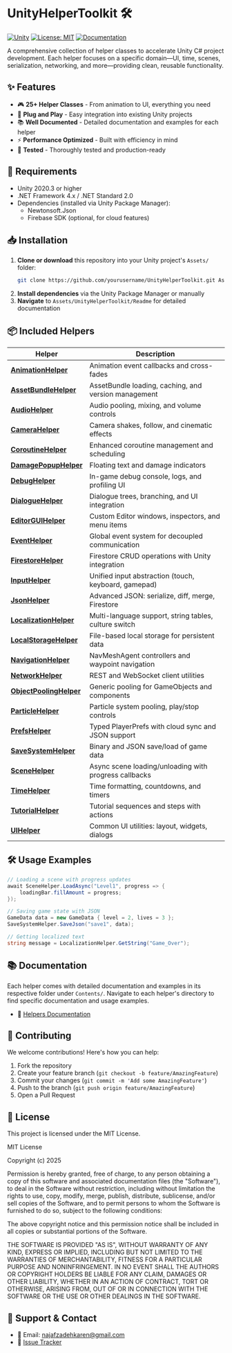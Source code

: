 # UnityHelperToolkit 🛠️

[![Unity](https://img.shields.io/badge/Unity-2020.3%2B-blue.svg)](https://unity.com/)
[![License: MIT](https://img.shields.io/badge/License-MIT-yellow.svg)]()
[![Documentation](https://img.shields.io/badge/docs-read%20now-green.svg)](./Contents/)

A comprehensive collection of helper classes to accelerate Unity C# project development. Each helper focuses on a specific domain—UI, time, scenes, serialization, networking, and more—providing clean, reusable functionality.

## ✨ Features

- 🎮 **25+ Helper Classes** - From animation to UI, everything you need
- 🔌 **Plug and Play** - Easy integration into existing Unity projects
- 📚 **Well Documented** - Detailed documentation and examples for each helper
- ⚡ **Performance Optimized** - Built with efficiency in mind
- 🧪 **Tested** - Thoroughly tested and production-ready

## 🚀 Requirements

- Unity 2020.3 or higher
- .NET Framework 4.x / .NET Standard 2.0
- Dependencies (installed via Unity Package Manager):
  - Newtonsoft.Json
  - Firebase SDK (optional, for cloud features)

## 📥 Installation

1. **Clone or download** this repository into your Unity project's `Assets/` folder:
   ```bash
   git clone https://github.com/yourusername/UnityHelperToolkit.git Assets/UnityHelperToolkit
   ```
2. **Install dependencies** via the Unity Package Manager or manually
3. **Navigate** to `Assets/UnityHelperToolkit/Readme` for detailed documentation

## 📦 Included Helpers

| Helper                       | Description                                           |
| ---------------------------- | ----------------------------------------------------- |
| [**AnimationHelper**](./Contents/AnimationHelper/)     | Animation event callbacks and cross-fades             |
| [**AssetBundleHelper**](./Contents/AssetBundleHelper/)   | AssetBundle loading, caching, and version management  |
| [**AudioHelper**](./Contents/AudioHelper/)         | Audio pooling, mixing, and volume controls            |
| [**CameraHelper**](./Contents/CameraHelper/)        | Camera shakes, follow, and cinematic effects          |
| [**CoroutineHelper**](./Contents/CoroutineHelper/)     | Enhanced coroutine management and scheduling          |
| [**DamagePopupHelper**](./Contents/DamagePopupHelper/)   | Floating text and damage indicators                   |
| [**DebugHelper**](./Contents/DebugHelper/)         | In-game debug console, logs, and profiling UI         |
| [**DialogueHelper**](./Contents/DialogueHelper/)      | Dialogue trees, branching, and UI integration         |
| [**EditorGUIHelper**](./Contents/EditorGUIHelper/)     | Custom Editor windows, inspectors, and menu items     |
| [**EventHelper**](./Contents/EventHelper/)     | Global event system for decoupled communication     |
| [**FirestoreHelper**](./Contents/FirestoreHelper/)     | Firestore CRUD operations with Unity integration      |
| [**InputHelper**](./Contents/InputHelper/)         | Unified input abstraction (touch, keyboard, gamepad)  |
| [**JsonHelper**](./Contents/JsonHelper/)          | Advanced JSON: serialize, diff, merge, Firestore      |
| [**LocalizationHelper**](./Contents/LocalizationHelper/)  | Multi-language support, string tables, culture switch |
| [**LocalStorageHelper**](./Contents/LocalStorageHelper/)  | File-based local storage for persistent data          |
| [**NavigationHelper**](./Contents/NavigationHelper/)    | NavMeshAgent controllers and waypoint navigation      |
| [**NetworkHelper**](./Contents/NetworkHelper/)       | REST and WebSocket client utilities                   |
| [**ObjectPoolingHelper**](./Contents/ObjectPoolingHelper/) | Generic pooling for GameObjects and components        |
| [**ParticleHelper**](./Contents/ParticleHelper/)      | Particle system pooling, play/stop controls           |
| [**PrefsHelper**](./Contents/PrefsHelper/)         | Typed PlayerPrefs with cloud sync and JSON support    |
| [**SaveSystemHelper**](./Contents/SaveSystemHelper/)    | Binary and JSON save/load of game data                |
| [**SceneHelper**](./Contents/SceneHelper/)         | Async scene loading/unloading with progress callbacks |
| [**TimeHelper**](./Contents/TimeHelper/)          | Time formatting, countdowns, and timers               |
| [**TutorialHelper**](./Contents/TutorialHelper/)      | Tutorial sequences and steps with actions             |
| [**UIHelper**](./Contents/UIHelper/)            | Common UI utilities: layout, widgets, dialogs         |

## 🛠️ Usage Examples

```csharp
// Loading a scene with progress updates
await SceneHelper.LoadAsync("Level1", progress => {
    loadingBar.fillAmount = progress;
});

// Saving game state with JSON
GameData data = new GameData { level = 2, lives = 3 };
SaveSystemHelper.SaveJson("save1", data);

// Getting localized text
string message = LocalizationHelper.GetString("Game_Over");
```

## 📚 Documentation

Each helper comes with detailed documentation and examples in its respective folder under `Contents/`. Navigate to each helper's directory to find specific documentation and usage examples.

- 📖 [Helpers Documentation](./Contents/)

## 🤝 Contributing

We welcome contributions! Here's how you can help:

1. Fork the repository
2. Create your feature branch (`git checkout -b feature/AmazingFeature`)
3. Commit your changes (`git commit -m 'Add some AmazingFeature'`)
4. Push to the branch (`git push origin feature/AmazingFeature`)
5. Open a Pull Request

## 📄 License

This project is licensed under the MIT License.

MIT License

Copyright (c) 2025

Permission is hereby granted, free of charge, to any person obtaining a copy
of this software and associated documentation files (the "Software"), to deal
in the Software without restriction, including without limitation the rights
to use, copy, modify, merge, publish, distribute, sublicense, and/or sell
copies of the Software, and to permit persons to whom the Software is
furnished to do so, subject to the following conditions:

The above copyright notice and this permission notice shall be included in all
copies or substantial portions of the Software.

THE SOFTWARE IS PROVIDED "AS IS", WITHOUT WARRANTY OF ANY KIND, EXPRESS OR
IMPLIED, INCLUDING BUT NOT LIMITED TO THE WARRANTIES OF MERCHANTABILITY,
FITNESS FOR A PARTICULAR PURPOSE AND NONINFRINGEMENT. IN NO EVENT SHALL THE
AUTHORS OR COPYRIGHT HOLDERS BE LIABLE FOR ANY CLAIM, DAMAGES OR OTHER
LIABILITY, WHETHER IN AN ACTION OF CONTRACT, TORT OR OTHERWISE, ARISING FROM,
OUT OF OR IN CONNECTION WITH THE SOFTWARE OR THE USE OR OTHER DEALINGS IN THE
SOFTWARE.

## 💬 Support & Contact

- 📧 Email: [najafzadehkaren@gmail.com](mailto:najafzadehkaren@gmail.com)
- 🐛 [Issue Tracker](https://github.com/Karen-Najafzadeh/UnityHelperSDKDocumentation/issues)
